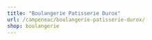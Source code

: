 ```yaml
---
title: "Boulangerie Patisserie Durox"
url: /campeneac/boulangerie-patisserie-durox/
shop: boulangerie
---
```

